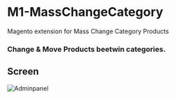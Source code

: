 # M1-MassChangeCategory
Magento extension for Mass Change Category Products

### Change & Move Products beetwin categories.



## Screen
![Adminpanel](https://i.ibb.co/T88s7mG/s1.png)
